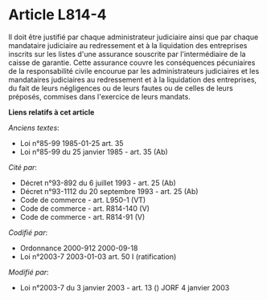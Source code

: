 # Article L814-4

Il doit être justifié par chaque administrateur judiciaire ainsi que par chaque mandataire judiciaire au redressement et à la
liquidation des entreprises inscrits sur les listes d'une assurance souscrite par l'intermédiaire de la caisse de garantie.
Cette assurance couvre les conséquences pécuniaires de la responsabilité civile encourue par les administrateurs judiciaires
et les mandataires judiciaires au redressement et à la liquidation des entreprises, du fait de leurs négligences ou de leurs
fautes ou de celles de leurs préposés, commises dans l'exercice de leurs mandats.

**Liens relatifs à cet article**

_Anciens textes_:

  - Loi n°85-99 1985-01-25 art. 35
  - Loi n°85-99 du 25 janvier 1985 - art. 35 (Ab)

_Cité par_:

  - Décret n°93-892 du 6 juillet 1993 - art. 25 (Ab)
  - Décret n°93-1112 du 20 septembre 1993 - art. 25 (Ab)
  - Code de commerce - art. L950-1 (VT)
  - Code de commerce - art. R814-140 (V)
  - Code de commerce - art. R814-91 (V)

_Codifié par_:

  - Ordonnance 2000-912 2000-09-18
  - Loi n°2003-7 2003-01-03 art. 50 I (ratification)

_Modifié par_:

  - Loi n°2003-7 du 3 janvier 2003 - art. 13 () JORF 4 janvier 2003
